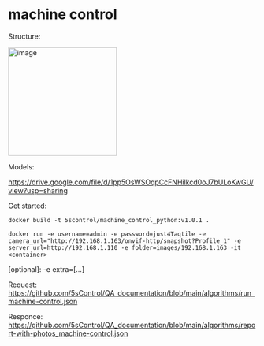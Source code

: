 # machine control

Structure:

<img width="220" alt="image" src="https://github.com/5sControl/machine_control_python/assets/52838912/bca0ebeb-f397-4262-b438-d74a7f750e55">



Models:

https://drive.google.com/file/d/1pp5OsWSOqpCcFNHilkcd0oJ7bULoKwGU/view?usp=sharing


Get started:

```docker build -t 5scontrol/machine_control_python:v1.0.1 .```

```docker run -e username=admin -e password=just4Taqtile -e camera_url="http://192.168.1.163/onvif-http/snapshot?Profile_1" -e server_url=http://192.168.1.110 -e folder=images/192.168.1.163 -it <container>```

[optional]: -e extra=[...]

Request: https://github.com/5sControl/QA_documentation/blob/main/algorithms/run_machine-control.json

Responce: https://github.com/5sControl/QA_documentation/blob/main/algorithms/report-with-photos_machine-control.json
